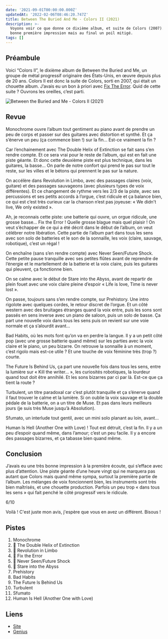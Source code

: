 ```yaml
---
date: '2021-09-01T00:00:00.000Z'
updatedAt: '2022-02-06T08:46:20.747Z'
title: Between The Buried And Me - Colors II (2021)
description: >-
  Voyons voir ce que donne ce dixième album, et suite de Colors (2007). Une
  bonne première impression mais au final un poil mitigé.
tags: []
---
```

## Préambule

Voici “Colors II”, le dixième album de Between the Buried and Me, un groupe de métal progressif originaire des États-Unis, en œuvre depuis plus de 20 ans.
Colors II est donc la suite de Colors, sorti en 2007, qui était un chouette album. J’avais eu un bon à priori avec [Fix The Error](https://www.youtube.com/watch?v=2q93v_nHmSM).
Quid de cette suite ? Ouvrons les oreilles, c’est parti.

![Between the Buried and Me - Colors II (2021)](/contentful/3FwHqxzKSQz9RblZ6QsVut/b4e03c10e6337064cdc8fa2c69d70b5a/btbam-colors2.jpg)

## Revue

Monochrome ouvre l’album tout gentiment au piano avant de prendre un peu de corps et passer sur  des guitares avec distortion et synthé. Et ça s’énerve un peu (ça commence bien !) sur la fin… Est-ce vraiment la fin ?

Car l’enchainement avec The Double Helix of Extinction se fait sans s’en rendre compte. Et ce sera vrai pour le reste de l’album, qui est en fait une piste géante.
Et donc cette deuxième piste est plus technique, dans les guitares, la basse… On parle de notre confort qui prend le pas sur tout le reste, sur les villes et le bétons qui prennent le pas sur la nature.

On accélère dans Revolution in Limbo, avec des passages claires (voix, guitare) et des passages sauvageons (avec plusieurs types de voix différentes). Et ce changement de rythme vers les 2/3 de la piste, avec ses percussions et ses petits accords à l’orgue, c’est ridicule et ça balance bien, ce qui est c’est très curieux car la chanson n’est pas joyeuse: « We didn't live, We only existed ».

Ah, je reconnais cette piste: une batterie qui ouvre, un orgue ridicule, une grosse basse… Fix the Error ! Quelle grosse blague mais quel plaisir ! On veut s’échapper de ce qui a été décrit dans le début de l’album, on veut célébrer notre libération. Cette partie de l’album part dans tous les sens avec son solo de batteries et le son de la sonnaille, les voix (claire, sauvage, robotique), c’est un régal !

On enchaîne (sans s’en rendre compte) avec Never Seen/Future Shock. Cette petite pause tranquille avec ses petites flûtes avant de reprendre de l’énergie et le martellement de la batterie et la voix claire, puis les guitares qui pleuvent, ça fonctionne bien.

On se calme avec le début de Stare into the Abyss, avant de repartir de plein fouet avec une voix claire pleine d’espoir « Life is love, Time is never lost ».

On passe, toujours sans s’en rendre compte, sur Prehistory. Une intro rigolote avec quelques cordes, le retour discret de l’orgue. Et un côté western avec des bruitages étranges quand la voix entre, puis les sons sont passés en sens inverse avec un piano de saloon, puis un solo de basse. Ça part une nouvelle voix dans tous les sens puis on revient sur une voie normale et ça s’alourdit avant…

Bad Habits, où les mots font qu’on va en perdre la langue. Il y a un petit côté pop (avec une grosse batterie quand même) sur les parties avec la voix claire et le piano, un peu bizarre. On retrouve la sonnaille à un moment, c’est rigolo mais est-ce utile ? Et une touche de voix féminine très (trop ?) courte.

The Future Is Behind Us, ça part une nouvelle fois dans tous les sens, entre la lumière sur « Kill the writer… », les curiosités robotiques, la lourdeur quand tout doit être annihilé. Et les sons bizarres par ci par là. Est-ce que ça tient la route ?

Turbulent, un titre paradoxal car c’est plutôt tranquille et ça s’énerve quand il faut trouver le calme et la lumière. Si on oublie la voix sauvage et la double pédale de la batterie, on a un titre de Muse. Et pas dans leurs meilleurs jours (je suis très Muse jusqu’à Absolution).

Sfumato, un interlude tout gentil, avec un mini solo planant au loin, avant…

Human Is Hell (Another One with Love) ! Tout est détruit, c’est la fin. Il y a un peu d’espoir quand même, dans l’amour; c’est un peu facile. Il y a encore des passages bizarres, et ça tabasse bien quand même.

## Conclusion

J’avais eu une très bonne impression à la première écoute, qui s’efface avec plus d’attention.
Une piste géante d’une heure vingt qui ne marquera pas autant que Colors mais quand même sympa, surtout la première partie de l’album.
Les mélanges de voix foncionnent bien, les instruments sont très bien maîtrisés, et une chouette production. Parfois un peu trop « dans tous les sens » qui fait penché le côté progressif vers le ridicule.

6/10

Voilà ! C'est juste mon avis, j'espère que vous en avez un différent. Bisous !

## Pistes

1. Monochrome
2. 💖 The Double Helix of Extinction
3. 💖 Revolution in Limbo
4. 💖 Fix the Error
5. 💖 Never Seen/Future Shock
6. 💖 Stare into the Abyss
7. Prehistory
8. Bad Habits
9. The Future Is Behind Us
10. Turbulent
11. Sfumato
12. Human Is Hell (Another One with Love)

## Liens

- [Site](https://www.betweentheburiedandme.com/)
- [Genius](https://genius.com/albums/Between-the-buried-and-me/Colors-ii)
